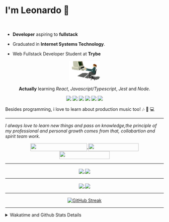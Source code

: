 # I'm Leonardo 🌈
<p align="center">
<img src="https://upload.wikimedia.org/wikipedia/en/thumb/0/05/Flag_of_Brazil.svg/1200px-Flag_of_Brazil.svg.png" width=20 height=15 / >
<img src="https://upload.wikimedia.org/wikipedia/commons/2/2b/Bandeira_do_estado_de_S%C3%A3o_Paulo.svg" width=20 height=15 / >
</p>

- <b>Developer</b> aspiring to <b>fullstack</b>

- Graduated in <b>Internet Systems Technology</b>.

- Web Fullstack Developer Student at <b>Trybe</b>

<div align="center">

<img src="./img/computer.gif" width="100px">

**Actually** learning _React_, _Javascript/Typescript_, _Jest_ and  _Node_. 

</div>
       
<p align="center">
<img src="https://badges.aleen42.com/src/react.svg">
<img src="https://badges.aleen42.com/src/redux.svg"> 
<img src="https://badges.aleen42.com/src/javascript.svg">
<img src="https://badges.aleen42.com/src/typescript.svg">
<img src="https://badges.aleen42.com/src/jest_1.svg">
<img src="https://badges.aleen42.com/src/node.svg">
<br>
</p>

Besides programming, i love to learn about production music too! :notes: :musical_keyboard: :computer:

* * *

<i>I always love to learn new things and pass on knowledge,the principle of my professional and personal growth comes from that, collabartion and spirit team work.</i><br>

<div align="center">
       
<a href="https://www.linkedin.com/in/lcds90/">
  <img align="center" src="https://img.shields.io/static/v1?logo=linkedin&label=linkedin&message=lcds90&color=blue&style=for-the-badge" height=25 width=180/>
</a>
<a href="http://lcds.me">
  <img align="center" src="https://img.shields.io/static/v1?&label=Portflio&message=site&color=green&style=for-the-badge" height=25 width=160/>
</a>
<a href="mailto:lcds90@gmail.com">
  <img align="center" src="https://img.shields.io/static/v1?&logo=gmail&label=Send&message=Email&color=red&style=for-the-badge" height=25 width=160/>
</a>
       
</div>

* * *

<div align="center">
<a href="https://wakatime.com/@lcds90">
  <img align="center" src="https://github-readme-stats.vercel.app/api/top-langs/?username=lcds90&langs_count=10&theme=gruvbox&layout=compact&include_all_commits=true" width="400px"/>
</a>
<a href="https://wakatime.com/@lcds90">
  <img align="center" width="400px" src="https://github-readme-stats.vercel.app/api?username=lcds90&count_private=true&theme=gruvbox"/>
</a>
</div>

* * *

<div align="center">
 <a href="https://wakatime.com/@lcds90">
  <img align="center" width="400px" src="https://github-readme-stats.vercel.app/api/wakatime?username=lcds90&theme=gruvbox&layout=compact"/>
</a>
  <img align="center" width="400px" src="https://github-profile-trophy.vercel.app/?username=lcds90&row=2&column=3&theme=gruvbox"/>

* * *

[![GitHub Streak](https://github-readme-streak-stats.herokuapp.com/?user=lcds90&theme=dark)](https://git.io/streak-stats)

</div>


* * *
       
<details>
       <summary>Wakatime and Github Stats Details</summary>
       <div align="justify">
              
<!--START_SECTION:waka-->
![Profile Views](http://img.shields.io/badge/Profile%20Views-45-blue)

![Lines of code](https://img.shields.io/badge/From%20Hello%20World%20I%27ve%20Written-3.8%20million%20lines%20of%20code-blue)

**🐱 My GitHub Data** 

> 🏆 1,059 Contributions in the Year 2021
 > 
> 📦 556.2 kB Used in GitHub's Storage 
 > 
> 🚫 Not Opted to Hire
 > 
> 📜 65 Public Repositories 
 > 
> 🔑 39 Private Repositories  
 > 
**I'm a Night 🦉** 

```text
🌞 Morning    119 commits    █████░░░░░░░░░░░░░░░░░░░░   19.57% 
🌆 Daytime    178 commits    ███████░░░░░░░░░░░░░░░░░░   29.28% 
🌃 Evening    193 commits    ████████░░░░░░░░░░░░░░░░░   31.74% 
🌙 Night      118 commits    ████░░░░░░░░░░░░░░░░░░░░░   19.41%

```
📅 **I'm Most Productive on Tuesday** 

```text
Monday       106 commits    ████░░░░░░░░░░░░░░░░░░░░░   17.43% 
Tuesday      116 commits    ████░░░░░░░░░░░░░░░░░░░░░   19.08% 
Wednesday    61 commits     ██░░░░░░░░░░░░░░░░░░░░░░░   10.03% 
Thursday     50 commits     ██░░░░░░░░░░░░░░░░░░░░░░░   8.22% 
Friday       94 commits     ███░░░░░░░░░░░░░░░░░░░░░░   15.46% 
Saturday     83 commits     ███░░░░░░░░░░░░░░░░░░░░░░   13.65% 
Sunday       98 commits     ████░░░░░░░░░░░░░░░░░░░░░   16.12%

```


📊 **This Week I Spent My Time On** 

```text
⌚︎ Time Zone: America/Sao_Paulo

💬 Programming Languages: 
Vue.js                   6 hrs 37 mins       ████████████████░░░░░░░░░   66.39% 
JavaScript               1 hr 50 mins        ████░░░░░░░░░░░░░░░░░░░░░   18.45% 
CSS                      58 mins             ██░░░░░░░░░░░░░░░░░░░░░░░   9.82% 
JSX                      10 mins             ░░░░░░░░░░░░░░░░░░░░░░░░░   1.75% 
Markdown                 9 mins              ░░░░░░░░░░░░░░░░░░░░░░░░░   1.65%

🔥 Editors: 
VS Code                  9 hrs 59 mins       █████████████████████████   100.0%

💻 Operating System: 
Linux                    9 hrs 59 mins       █████████████████████████   100.0%

```

**I Mostly Code in JavaScript** 

```text
JavaScript               40 repos            ███████████░░░░░░░░░░░░░░   43.96% 
HTML                     14 repos            ███░░░░░░░░░░░░░░░░░░░░░░   15.38% 
TypeScript               14 repos            ███░░░░░░░░░░░░░░░░░░░░░░   15.38% 
CSS                      6 repos             █░░░░░░░░░░░░░░░░░░░░░░░░   6.59% 
PHP                      5 repos             █░░░░░░░░░░░░░░░░░░░░░░░░   5.49%

```


**Timeline**

![Chart not found](https://raw.githubusercontent.com/lcds90/lcds90/main/charts/bar_graph.png) 


 Last Updated on 21/11/2021
<!--END_SECTION:waka-->
              
              
   </div>
</details>
       
       
</div>

